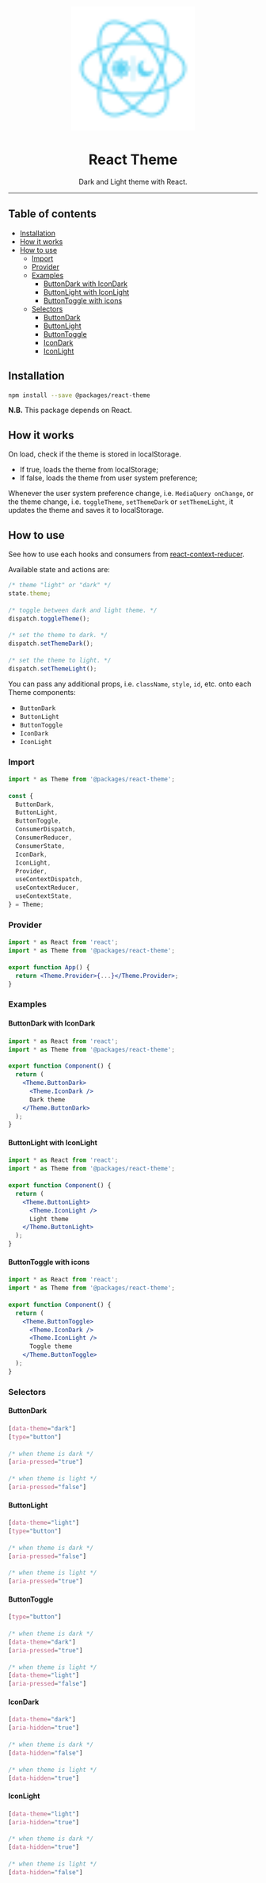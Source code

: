 <div align="center">
    <img
        alt="react theme logo"
        height="250"
        src="logo.svg"
        width="250"
    />
    <h1>
        React Theme
    </h1>
    <p>
        Dark and Light theme with React.
    </p>
</div>

<hr>

## Table of contents

- [Installation](#installation)
- [How it works](#how-it-works)
- [How to use](#how-to-use)
  - [Import](#import)
  - [Provider](#provider)
  - [Examples](#examples)
    - [ButtonDark with IconDark](#buttondark-with-icondark)
    - [ButtonLight with IconLight](#buttonlight-with-iconlight)
    - [ButtonToggle with icons](#buttontoggle-with-icons)
  - [Selectors](#selectors)
    - [ButtonDark](#buttondark)
    - [ButtonLight](#buttonlight)
    - [ButtonToggle](#buttontoggle)
    - [IconDark](#icondark)
    - [IconLight](#iconlight)

## Installation

```bash
npm install --save @packages/react-theme
```

**N.B.** This package depends on React.

## How it works

On load, check if the theme is stored in localStorage.

- If true, loads the theme from localStorage;
- If false, loads the theme from user system preference;

Whenever the user system preference change, i.e. `MediaQuery onChange`, or the theme change, i.e. `toggleTheme`, `setThemeDark` or `setThemeLight`, it updates the theme and saves it to localStorage.

## How to use

See how to use each hooks and consumers from [react-context-reducer](../context-reducer/README.md).

Available state and actions are:

```js
/* theme "light" or "dark" */
state.theme;

/* toggle between dark and light theme. */
dispatch.toggleTheme();

/* set the theme to dark. */
dispatch.setThemeDark();

/* set the theme to light. */
dispatch.setThemeLight();
```

You can pass any additional props, i.e. `className`, `style`, `id`, etc. onto each Theme components:

- `ButtonDark`
- `ButtonLight`
- `ButtonToggle`
- `IconDark`
- `IconLight`

### Import

```jsx
import * as Theme from '@packages/react-theme';

const {
  ButtonDark,
  ButtonLight,
  ButtonToggle,
  ConsumerDispatch,
  ConsumerReducer,
  ConsumerState,
  IconDark,
  IconLight,
  Provider,
  useContextDispatch,
  useContextReducer,
  useContextState,
} = Theme;
```

### Provider

```jsx
import * as React from 'react';
import * as Theme from '@packages/react-theme';

export function App() {
  return <Theme.Provider>{...}</Theme.Provider>;
}
```

### Examples

#### ButtonDark with IconDark

```jsx
import * as React from 'react';
import * as Theme from '@packages/react-theme';

export function Component() {
  return (
    <Theme.ButtonDark>
      <Theme.IconDark />
      Dark theme
    </Theme.ButtonDark>
  );
}
```

#### ButtonLight with IconLight

```jsx
import * as React from 'react';
import * as Theme from '@packages/react-theme';

export function Component() {
  return (
    <Theme.ButtonLight>
      <Theme.IconLight />
      Light theme
    </Theme.ButtonLight>
  );
}
```

#### ButtonToggle with icons

```jsx
import * as React from 'react';
import * as Theme from '@packages/react-theme';

export function Component() {
  return (
    <Theme.ButtonToggle>
      <Theme.IconDark />
      <Theme.IconLight />
      Toggle theme
    </Theme.ButtonToggle>
  );
}
```

### Selectors

#### ButtonDark

```css
[data-theme="dark"]
[type="button"]

/* when theme is dark */
[aria-pressed="true"]

/* when theme is light */
[aria-pressed="false"]
```

#### ButtonLight

```css
[data-theme="light"]
[type="button"]

/* when theme is dark */
[aria-pressed="false"]

/* when theme is light */
[aria-pressed="true"]
```

#### ButtonToggle

```css
[type="button"]

/* when theme is dark */
[data-theme="dark"]
[aria-pressed="true"]

/* when theme is light */
[data-theme="light"]
[aria-pressed="false"]
```

#### IconDark

```css
[data-theme="dark"]
[aria-hidden="true"]

/* when theme is dark */
[data-hidden="false"]

/* when theme is light */
[data-hidden="true"]
```

#### IconLight

```css
[data-theme="light"]
[aria-hidden="true"]

/* when theme is dark */
[data-hidden="true"]

/* when theme is light */
[data-hidden="false"]
```
